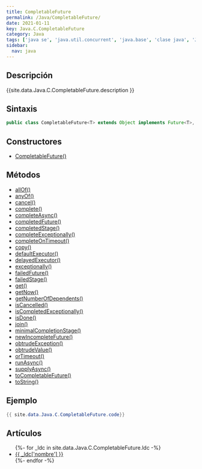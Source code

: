 ```yaml
---
title: CompletableFuture
permalink: /Java/CompletableFuture/
date: 2021-01-11
key: Java.C.CompletableFuture
category: Java
tags: ['java se', 'java.util.concurrent', 'java.base', 'clase java', 'Java 1.8']
sidebar: 
  nav: java
---
```


## Descripción
{{site.data.Java.C.CompletableFuture.description }}

## Sintaxis
~~~java
public class CompletableFuture<T> extends Object implements Future<T>, CompletionStage<T>
~~~

## Constructores
* [CompletableFuture()](/Java/CompletableFuture/CompletableFuture/)

## Métodos
* [allOf()](/Java/CompletableFuture/allOf/)
* [anyOf()](/Java/CompletableFuture/anyOf/)
* [cancel()](/Java/CompletableFuture/cancel/)
* [complete()](/Java/CompletableFuture/complete/)
* [completeAsync()](/Java/CompletableFuture/completeAsync/)
* [completedFuture()](/Java/CompletableFuture/completedFuture/)
* [completedStage()](/Java/CompletableFuture/completedStage/)
* [completeExceptionally()](/Java/CompletableFuture/completeExceptionally/)
* [completeOnTimeout()](/Java/CompletableFuture/completeOnTimeout/)
* [copy()](/Java/CompletableFuture/copy/)
* [defaultExecutor()](/Java/CompletableFuture/defaultExecutor/)
* [delayedExecutor()](/Java/CompletableFuture/delayedExecutor/)
* [exceptionally()](/Java/CompletableFuture/exceptionally/)
* [failedFuture()](/Java/CompletableFuture/failedFuture/)
* [failedStage()](/Java/CompletableFuture/failedStage/)
* [get()](/Java/CompletableFuture/get/)
* [getNow()](/Java/CompletableFuture/getNow/)
* [getNumberOfDependents()](/Java/CompletableFuture/getNumberOfDependents/)
* [isCancelled()](/Java/CompletableFuture/isCancelled/)
* [isCompletedExceptionally()](/Java/CompletableFuture/isCompletedExceptionally/)
* [isDone()](/Java/CompletableFuture/isDone/)
* [join()](/Java/CompletableFuture/join/)
* [minimalCompletionStage()](/Java/CompletableFuture/minimalCompletionStage/)
* [newIncompleteFuture()](/Java/CompletableFuture/newIncompleteFuture/)
* [obtrudeException()](/Java/CompletableFuture/obtrudeException/)
* [obtrudeValue()](/Java/CompletableFuture/obtrudeValue/)
* [orTimeout()](/Java/CompletableFuture/orTimeout/)
* [runAsync()](/Java/CompletableFuture/runAsync/)
* [supplyAsync()](/Java/CompletableFuture/supplyAsync/)
* [toCompletableFuture()](/Java/CompletableFuture/toCompletableFuture/)
* [toString()](/Java/CompletableFuture/toString/)

## Ejemplo
~~~java
{{ site.data.Java.C.CompletableFuture.code}}
~~~

## Artículos
<ul>
{%- for _ldc in site.data.Java.C.CompletableFuture.ldc -%}
   <li>
       <a href="{{_ldc['url'] }}">{{ _ldc['nombre'] }}</a>
   </li>
{%- endfor -%}
</ul>
